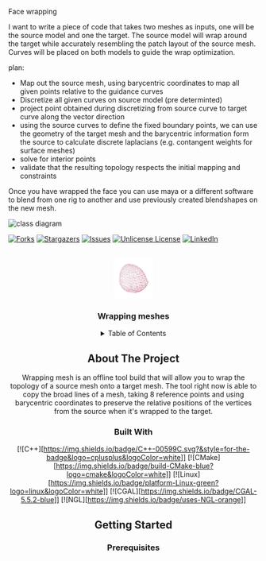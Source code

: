 
Face wrapping

I want to write a piece of code that takes two meshes as inputs, one will be the source model and one the target. 
The source model will wrap around the target while accurately resembling the patch layout of the source mesh.
Curves will be placed on both models to guide the wrap optimization.

plan:
- Map out the source mesh, using barycentric coordinates to map all given points relative to the guidance curves
- Discretize all given curves on source model (pre determinted) 
- project point obtained during discretizing from source curve to target curve along the vector direction
- using the source curves to define the fixed boundary points, we can use the geometry of the target mesh and the barycentric information form the source to calculate discrete laplacians (e.g. contangent weights for surface meshes) 
- solve for interior points 
- validate that the resulting topology respects the initial mapping and constraints




Once you have wrapped the face you can use maya or a different software to blend from one rig to another and use previously created blendshapes on the new mesh. 

![class diagram](https://github.com/NCCA/programming-project-Robijn98/blob/main/class_diagram/class_diagram.png)



[![Forks][forks-shield]][forks-url]
[![Stargazers][stars-shield]][stars-url]
[![Issues][issues-shield]][issues-url]
[![Unlicense License][license-shield]][license-url]
[![LinkedIn][linkedin-shield]][linkedin-url]


[forks-shield]: https://img.shields.io/github/forks/othneildrew/Best-README-Template.svg?style=for-the-badge
[forks-url]:https://github.com/NCCA/programming-project-Robijn98/forks
[stars-shield]: https://img.shields.io/github/stars/othneildrew/Best-README-Template.svg?style=for-the-badge
[stars-url]: https://github.com/NCCA/programming-project-Robijn98/stargazers
[issues-shield]: https://img.shields.io/github/issues/othneildrew/Best-README-Template.svg?style=for-the-badge
[issues-url]: https://github.com/NCCA/programming-project-Robijn98/issues
[license-shield]: https://img.shields.io/github/license/othneildrew/Best-README-Template.svg?style=for-the-badge
[license-url]: https://github.com/othneildrew/Best-README-Template/blob/master/LICENSE.txt
[linkedin-shield]: https://img.shields.io/badge/-LinkedIn-black.svg?style=for-the-badge&logo=linkedin&colorB=555
[linkedin-url]: https://www.linkedin.com/in/robin-van-den-eerenbeemd-23494a172/

<!-- PROJECT LOGO -->
<br />
<div align="center">
  <a href="https://github.com/NCCA/programming-project-Robijn98">
    <img src="images/wireFrame.png" alt="Logo" width="80" height="80">
  </a>
  <h3 align="center">Wrapping meshes</h3>
  

<!-- TABLE OF CONTENTS -->
<details>
  <summary>Table of Contents</summary>
  <ol>
    <li>
      <a href="#about-the-project">About The Project</a>
      <ul>
        <li><a href="#built-with">Built With</a></li>
      </ul>
    </li>
    <li>
      <a href="#getting-started">Getting Started</a>
      <ul>
        <li><a href="#prerequisites">Prerequisites</a></li>
        <li><a href="#installation">Installation</a></li>
      </ul>
    </li>
    <li><a href="#usage">Usage</a></li>
    <li><a href="#roadmap">Roadmap</a></li>
    <li><a href="#acknowledgments">Acknowledgments</a></li>
  </ol>
</details>


<!-- ABOUT THE PROJECT -->
## About The Project
Wrapping mesh is an offline tool build that will allow you to wrap the topology of a source mesh onto a target mesh. 
The tool right now is able to copy the broad lines of a mesh, taking 8 reference points and using barycentric coordinates
to preserve the relative positions of the vertices from the source when it's wrapped to the target. 

### Built With
[![C++][https://img.shields.io/badge/C++-00599C.svg?&style=for-the-badge&logo=cplusplus&logoColor=white]]
[![CMake][https://img.shields.io/badge/build-CMake-blue?logo=cmake&logoColor=white]]
[![Linux][https://img.shields.io/badge/platform-Linux-green?logo=linux&logoColor=white]]
[![CGAL][https://img.shields.io/badge/CGAL-5.5.2-blue]]
[![NGL][https://img.shields.io/badge/uses-NGL-orange]]

<!-- GETTING STARTED -->
## Getting Started
### Prerequisites
